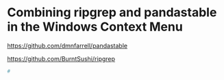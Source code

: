 # Combining ripgrep and pandastable in the Windows Context Menu


https://github.com/dmnfarrell/pandastable

https://github.com/BurntSushi/ripgrep



```python
#

```

